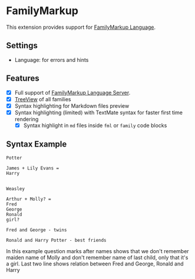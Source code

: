 # FamilyMarkup

This extension provides support for [FamilyMarkup Language](https://github.com/redexp/familymarkup-lsp).

## Settings

- Language: for errors and hints

## Features

- [x] Full support of [FamilyMarkup Language Server](https://github.com/redexp/familymarkup-lsp).
- [x] [TreeView](https://code.visualstudio.com/api/extension-guides/tree-view#treeview) of all families
- [x] Syntax highlighting for Markdown files preview
- [x] Syntax highlighting (limited) with TextMate syntax for faster first time rendering
  - [x] Syntax highlight in `md` files inside `fml` or `family` code blocks

## Syntax Example


```family
Potter

James + Lily Evans =
Harry


Weasley

Arthur + Molly? =
Fred
George
Ronald
girl?

Fred and George - twins

Ronald and Harry Potter - best friends
```

In this example question marks after names shows that we don't remember maiden name of Molly and don't remember name of last child, only that it's a girl. Last two line shows relation between Fred and George, Ronald and Harry

